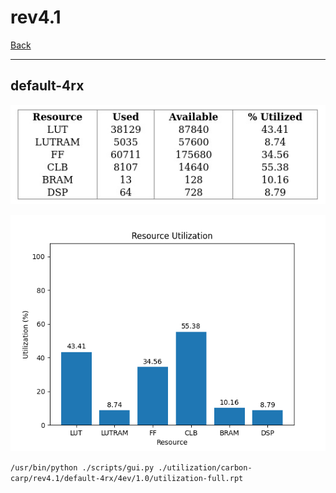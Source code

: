 # rev4.1

[Back](<../carbon-carp.md>)

---

## default-4rx

<p align="center">
	<img src="../../../../images/carbon-carp/rev4.1/default-4rx/4ev/1.0/table.jpg" />
</p>

<p align="center">
	<img src="../../../../images/carbon-carp/rev4.1/default-4rx/4ev/1.0/graph.png" />
</p>

`/usr/bin/python ./scripts/gui.py ./utilization/carbon-carp/rev4.1/default-4rx/4ev/1.0/utilization-full.rpt`

